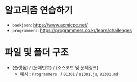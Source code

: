 # 알고리즘 연습하기
* ```baekjoon```: https://www.acmicpc.net/
* ```programmers```: https://programmers.co.kr/learn/challenges

# 파일 및 폴더 구조
* (플랫폼) / (문제번호) / (소스코드 및 문제링크)
  * 예시 :  ```Programmers ``` / ```81301``` / ```81301.js```, ```81301.md```

